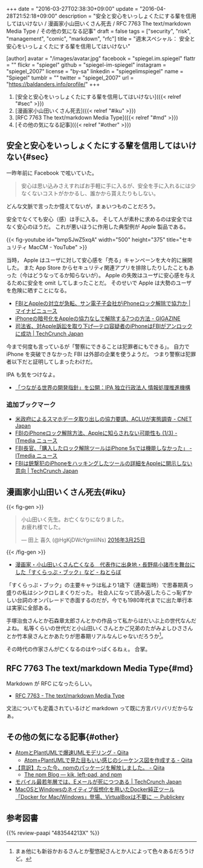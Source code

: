 +++
date = "2016-03-27T02:38:30+09:00"
update = "2016-04-28T21:52:18+09:00"
description = "安全と安心をいっしょくたにする輩を信用してはいけない / 漫画家小山田いくさん死去 / RFC 7763 The text/markdown Media Type / その他の気になる記事"
draft = false
tags = ["security", "risk", "management", "comic", "markdown", "rfc"]
title = "週末スペシャル： 安全と安心をいっしょくたにする輩を信用してはいけない"

[author]
  avatar = "/images/avatar.jpg"
  facebook = "spiegel.im.spiegel"
  flattr = ""
  flickr = "spiegel"
  github = "spiegel-im-spiegel"
  instagram = "spiegel_2007"
  license = "by-sa"
  linkedin = "spiegelimspiegel"
  name = "Spiegel"
  tumblr = ""
  twitter = "spiegel_2007"
  url = "https://baldanders.info/profile/"
+++

1. [安全と安心をいっしょくたにする輩を信用してはいけない]({{< relref "#sec" >}})
1. [漫画家小山田いくさん死去]({{< relref "#iku" >}})
1. [RFC 7763 The text/markdown Media Type]({{< relref "#md" >}})
1. [その他の気になる記事]({{< relref "#other" >}})

## 安全と安心をいっしょくたにする輩を信用してはいけない{#sec}

一昨年前に Facebook で呟いていた。

> 安心は思い込みさえすればお手軽に手に入るが、安全を手に入れるには少なくないコストがかかるし、誰かから貰えたりもしない。

どんな文脈で言ったか憶えてないが，まぁいつものことだろう。

安全でなくても安心（感）は手に入る。
そして人が素朴に求めるのは安全ではなく安心のほうだ。
これが悪いほうに作用した典型例が Apple 製品である。

{{< fig-youtube id="bmpSJwZ5xqA" width="500" height="375" title="セキュリティ MacCM - YouTube" >}}

当時， Apple はユーザに対して安心感を「売る」キャンペーンを大々的に展開した。
また App Store からセキュリティ関連アプリを排除したりしたこともあった（今はどうなってるか知らないが）。
Apple の失敗はユーザに安心感を与えるために安全を omit してしまったことだ。
そのせいで Apple は大勢のユーザを危険に晒すことになる。

- [FBIとAppleの対立が急転、サン電子子会社がiPhoneロック解除で協力か | マイナビニュース](http://news.mynavi.jp/news/2016/03/24/162/)
- [iPhoneの暗号化をAppleの協力なしで解除する7つの方法 - GIGAZINE](http://gigazine.net/news/20160324-fbi-unlock-iphone/)
- [司法省、対Apple訴訟を取り下げ―テロ容疑者のiPhoneはFBIがアンロックに成功 | TechCrunch Japan](https://techcrunch.com/2016/03/28/justice-department-drops-lawsuit-against-apple-over-iphone-unlocking-case/)

今まで何度も言っているが「警察にできることは犯罪者にもできる」。
自力で iPhone を突破できなかった FBI は外部の企業を使うようだ。
つまり警察は犯罪者以下だと証明してしまったわけだ。

IPA も気をつけなよ。

- [「つながる世界の開発指針」を公開：IPA 独立行政法人 情報処理推進機構](https://www.ipa.go.jp/sec/reports/20160324.html)

### 追加ブックマーク

- [米政府によるスマホデータ取り出しの協力要請、ACLUが実態調査 - CNET Japan](http://japan.cnet.com/news/society/35080404/)
- [FBIのiPhoneロック解除方法、Appleに知らされない可能性も (1/3) - ITmedia ニュース](http://www.itmedia.co.jp/news/articles/1604/01/news114.html)
- [FBI長官、「購入したロック解除ツールはiPhone 5sでは機能しなかった」 - ITmedia ニュース](http://www.itmedia.co.jp/news/articles/1604/08/news060.html)
- [FBIは銃撃犯のiPhoneをハッキングしたツールの詳細をAppleに開示しない意向 | TechCrunch Japan](https://techcrunch.com/2016/04/26/fbi-to-keep-apple-guessing-on-san-bernardino-iphone-hack/)

## 漫画家小山田いくさん死去{#iku}

{{< fig-gen >}}
<blockquote class="twitter-tweet" data-lang="ja"><p lang="ja" dir="ltr">小山田いく先生。お亡くなりになりました。<br>お疲れ様でした。</p>&mdash; 田上 喜久 (@HgKjDWcYgmlilNs) <a href="https://twitter.com/HgKjDWcYgmlilNs/status/713252253725904896">2016年3月25日</a></blockquote>
{{< /fig-gen >}}

- [漫画家・小山田いくさん亡くなる　代表作に出身地・長野県小諸市を舞台にした「すくらっぷ・ブック」など - ねとらぼ](http://nlab.itmedia.co.jp/nl/articles/1603/25/news127.html)

「すくらっぷ・ブック」の主要キャラは私より1歳下（連載当時）で思春期真っ盛りの私はシンクロしまくりだった。
社会人になって読み返したらこっ恥ずかしい台詞のオンパレードで赤面するのだが，今でも1980年代までに出た単行本は実家に全部ある。

手塚治虫さんとか石森章太郎さんとかの作品って私からはだいぶ上の世代なんだよね。
私等くらいの世代だと小山田いくさんとかご兄弟のたがみよしひささんとか竹本泉さんとかあたりが思春期リアルなんじゃないだろうか[^a]。

[^a]: まぁ他にも新谷かおるさんとか聖悠紀さんとか人によって色々あるだろうけど。

その時代の作家さんが亡くなるのはやっぱくるねぇ。
合掌。

## RFC 7763 The text/markdown Media Type{#md}

Markdown が RFC になったらしい。

- [RFC 7763 - The text/markdown Media Type](https://tools.ietf.org/html/rfc7763)

文法についても定義されているけど markdown って既に方言バリバリだからなぁ。

## その他の気になる記事{#other}

- [AtomとPlantUMLで爆速UMLモデリング - Qiita](http://qiita.com/nakahashi/items/3d88655f055ca6a2617c)
    - [Atom+PlantUMLで見た目もいい感じのシーケンス図を作成する - Qiita](http://qiita.com/k_nakayama/items/77ca73753ebd049a66de)
- [【意訳】たった今、npmのパッケージを解放しました。 - Qiita](http://qiita.com/chuck0523/items/ee23293f2645d40cb317)
    - [The npm Blog — kik, left-pad, and npm](http://blog.npmjs.org/post/141577284765/kik-left-pad-and-npm)
- [モバイル最若年層では、Eメールが死につつある | TechCrunch Japan](https://techcrunch.com/2016/03/24/email-is-dying-among-mobiles-youngest-users/)
- [MacOSとWindowsのネイティブ仮想化を用いたDocker純正ツール「Docker for Mac/Windows」登場、VirtualBoxは不要に － Publickey](http://www.publickey1.jp/blog/16/docker_for_macwindows.html)

## 参考図書

{{% review-paapi "483544213X" %}} <!-- すくらっぷ・ブック -->
